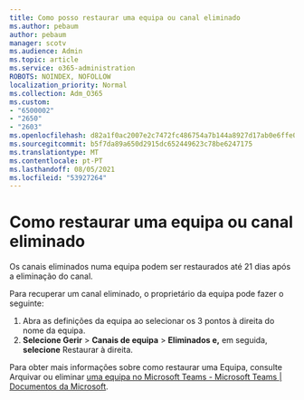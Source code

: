 ```yaml
---
title: Como posso restaurar uma equipa ou canal eliminado
ms.author: pebaum
author: pebaum
manager: scotv
ms.audience: Admin
ms.topic: article
ms.service: o365-administration
ROBOTS: NOINDEX, NOFOLLOW
localization_priority: Normal
ms.collection: Adm_O365
ms.custom:
- "6500002"
- "2650"
- "2603"
ms.openlocfilehash: d82a1f0ac2007e2c7472fc486754a7b144a8927d17ab0e6ffe0fed6fd2ddf4e4
ms.sourcegitcommit: b5f7da89a650d2915dc652449623c78be6247175
ms.translationtype: MT
ms.contentlocale: pt-PT
ms.lasthandoff: 08/05/2021
ms.locfileid: "53927264"
---
```

# <a name="how-to-restore-a-deleted-team-or-channel"></a>Como restaurar uma equipa ou canal eliminado

Os canais eliminados numa equipa podem ser restaurados até 21 dias após a eliminação do canal.

Para recuperar um canal eliminado, o proprietário da equipa pode fazer o seguinte:

1. Abra as definições da equipa ao selecionar os 3 pontos à direita do nome da equipa.
2. **Selecione Gerir**  >  **Canais de equipa**  >  **Eliminados e,** em seguida, **selecione** Restaurar à direita.

Para obter mais informações sobre como restaurar uma Equipa, consulte Arquivar ou eliminar [uma equipa no Microsoft Teams - Microsoft Teams | Documentos da Microsoft](https://docs.microsoft.com/microsoftteams/archive-or-delete-a-team#restore-a-deleted-team).
